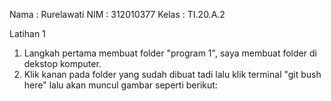 Nama    : Rurelawati
NIM     : 312010377
Kelas   : TI.20.A.2

Latihan 1
1. Langkah pertama membuat folder "program 1", saya membuat folder di dekstop komputer.
2. Klik kanan pada folder yang sudah dibuat tadi lalu klik terminal "git bush here" lalu akan muncul gambar seperti berikut:

